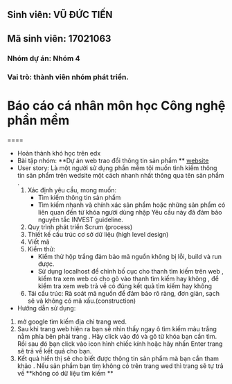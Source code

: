 ﻿## Sinh viên: VŨ ĐỨC TIẾN 
## Mã sinh viên: 17021063
### Nhóm dự án: Nhóm 4
### Vai trò: thành viên nhóm phát triển.

# Báo cáo cá nhân môn học Công nghệ phần mềm
====
* Hoàn thành khó học trên edx 
* Bài tập nhóm: **Dự án web trao đổi thông tin sản phẩm ** [website](http://cokhioto.byethost4.com/?fbclid=IwAR1CxXKdXAMvxKLVhI_xAXkl3Yk05LGcWSLB_TX2Jpd5jsSukU-vX7Clj3g&i=1)
* User story: Là một người sử dụng phần mềm tôi muốn tình kiếm thông tin sản phẩm trên wedsite một cách nhanh nhất thông qua tên sản phẩm .
	1) Xác định yêu cầu, mong muốn: 
		- Tìm kiếm thông tin sản phẩm 
		- Tìm kiếm nhanh và chính xác sản phẩm hoặc những sản phẩm có liên quan đến từ khóa người dùng nhập 
	Yêu cầu này đã đảm bảo nguyên tắc INVEST guideline.
	2) Quy trình phát triển Scrum (process)
	3) Thiết kế cấu trúc cơ sở dữ liệu  (high level design)
	5) Viết mã
	6) Kiểm thử:
		- Kiểm thử hộp trắng đảm bảo mã nguồn không bị lỗi, build và run được.
		- Sử dụng localhost để chỉnh bố cục cho thanh tìm kiếm trên web , kiểm tra xem web có cho gõ vào thanh tìm kiếm hay không , để kiểm tra xem web trả về có đúng kết quả tìm kiếm hay không
	7) Tái cấu trúc: Rà soát mã nguồn để đảm bảo rõ ràng, đơn giản, sạch sẽ và không có mã xấu.(construction)
* Hướng dẫn sử dụng:
1. mở google tìm kiếm địa chỉ trang wed. 
3. Sau khi trang web hiện ra bạn sẽ nhìn thấy ngay ô tìm kiếm màu trắng nằm phía bên phải trang . Hãy click vào đó và gõ từ khóa bạn cần tìm. 
Rồi sau đó bạn click vào icon hình chiếc kính  hoặc hãy nhấn Enter trang sẽ trả về kết quả cho bạn.
4. Kết quả hiển thị sẽ cho biết được thông tin sản phẩm mà bạn cần tham khảo .
Nếu sản phẩm bạn tìm không có trên trang wed thì trang sẽ tự trả về  **không có dữ liệu tìm kiếm **


